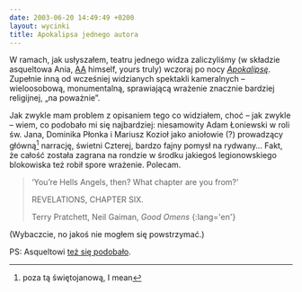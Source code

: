 ```yaml
---
date: 2003-06-20 14:49:49 +0200
layout: wycinki
title: Apokalipsa jednego autora
---
```


W ramach, jak usłyszałem, teatru jednego widza zaliczyliśmy (w składzie asqueltowa Ania, [AA](http://asq.art.pl/ ' Andy Asquelt – młodzieżowy pamiętnik publiczny') himself, yours truly) wczoraj po nocy <cite>[Apokalipsę](http://teatr-a.art.pl/spektakl.php?id=apokalipsa 'największy spektakl impresaryjnego teatru')</cite>. Zupełnie inną od wcześniej widzianych spektakli kameralnych – wieloosobową, monumentalną, sprawiającą wrażenie znacznie bardziej religijnej, „na poważnie”.

Jak zwykle mam problem z opisaniem tego co widziałem, choć – jak zwykle – wiem, co podobało mi się najbardziej: niesamowity Adam Łoniewski w roli św. Jana, Dominika Płonka i Mariusz Kozioł jako aniołowie (?) prowadzący główną[^1] narrację, świetni Czterej, bardzo fajny pomysł na rydwany…  Fakt, że całość została zagrana na rondzie w środku jakiegoś legionowskiego blokowiska też robił spore wrażenie. Polecam.

> ‘You’re Hells Angels, then? What chapter are you from?’
>
> REVELATIONS, CHAPTER SIX.
>
> Terry Pratchett, Neil Gaiman, <cite>Good Omens</cite>
{:lang='en'}

(Wybaczcie, no jakoś nie mogłem się powstrzymać.)

PS: Asqueltowi [też się podobało](http://asq.jogger.pl/comment.php?eid=4214 'wpis na b-side').

[^1]: poza tą świętojanową, I mean
